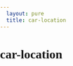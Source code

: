 ```yaml
---
  layout: pure
  title: car-location
---
```

<style>
    
    h2{
        font-size: 1rem;
    }
    html{
        height: 100%;
    }
    body{
        height: 100%;
        padding: 0;
        margin: 0;
        font-family: '微软雅黑';
        font-size: 14px;
    }
    .container{
        height: 500px;
    }
   
    @media screen and (max-width: 500px) {
        body,html {
            font-size: 28px;
            
        }
        h2{
            display: none;
        }
        .picker{
            display: block;
        }
    }
</style>

<h1>car-location</h1>
<div class="container" id="baiduMapCtn"></div>
<script type="text/javascript" src="//api.map.baidu.com/api?v=3.0&ak=XwGhtOZnTOQk7lFssFiI1GR3"></script>
<script src="/resource/2019/onenetsdk.min.js"></script>
<script>
    function CarMarker(deviceId){
        this.apiKey = '';
        var api = new OneNetApi('WVoJzD5Mr2JZX1mLJKgxiUC2NuQ=');
        api.getDataPoints(deviceId, {datastream_id:'Gps'}).done(function(res){
            console.log('api调用完成，服务器返回data为：', res);
            var xy = res.data.datastreams[0].datapoints[0].value;
            pageControl.baiduMap.setPosition(xy.lon, xy.lat, null, deviceId);
        });
    }
    var pageControl = {
        init: function(){
            this.baiduMapCtn = document.getElementById("baiduMapCtn");
            this.baiduMap.init(this.baiduMapCtn);
            var _this = this;
        },
        baiduMap: {
            init: function(ctn){
                var map = new BMap.Map(ctn);
                // 创建地图实例  
                var point = new BMap.Point(116.404, 39.915);
                // 创建点坐标  
                map.centerAndZoom(point, 15);
                // 初始化地图，设置中心点坐标和地图级别 
                var marker = new BMap.Marker(point); // 创建点
                map.enableScrollWheelZoom(true);
                map.addOverlay(marker);  
                this.marker = marker;
                this.map = map;
            },
            addMarker: function(point){
                // 初始化地图，设置中心点坐标和地图级别 
                var marker = new BMap.Marker(point); // 创建点
                this.map.addOverlay(marker);  
                return marker;
            },
            setPosition: function(x, y, marker, deviceId){
                var ggPoint = new BMap.Point(x,y);
                var convertor = new BMap.Convertor();
                var pointArr = [];
                pointArr.push(ggPoint);
                var _this = this;
                convertor.translate(pointArr, 1, 5, function(data){
                    if(!marker){
                        marker = _this.addMarker(data.points[0])
                    }
                    marker.setPosition(data.points[0]);
                    marker.setLabel(new BMap.Label(deviceId));
                    _this.map.centerAndZoom(data.points[0], 15);
                });
            }
        },
        getFiles: function (fileList){
            var _this = this;
            var imgCtn = document.getElementById('imgCtn');
            for(var i = 0; i < fileList.length; i++){
                var file = fileList[i];
                if(file.type.indexOf('image') === -1){
                    console.log('此文件不是图片：', file.name);
                    continue;
                }
                if(window.URL.createObjectURL){ //使用完成后可以通过revokeObjectURL释放内存
                    var tempImg = document.createElement('img');
                    tempImg.src = window.URL.createObjectURL(file);
                    console.log('通过URL创建图片',file);
                    //imgCtn.appendChild(tempImg);
                    EXIF.getData(file, function() {
                        var lon = EXIF.getTag(this, "GPSLongitude");
                        var lat = EXIF.getTag(this, "GPSLatitude");
                        var GPSLongitudeRef = EXIF.getTag(this, "GPSLongitudeRef");
                        var GPSLatitudeRef = EXIF.getTag(this, "GPSLatitudeRef");
                        makeAndModel.innerHTML = `${lon} ${GPSLongitudeRef} ${lat} ${GPSLatitudeRef}`;
                        _this.renderPoint(lon, lat, GPSLongitudeRef, GPSLatitudeRef);
                        _this.renderPictureDetail(this);
                    });
                }
            }
        },
        ConvertDMSToDD: function (degrees, minutes, seconds, direction) {
            var dd = degrees + minutes/60 + seconds/(60*60);
            if (direction == "S" || direction == "W") {
                dd = dd * -1;
            } // Don't do anything for N or E
            return dd;
        },
        renderPoint: function (lon, lat, GPSLongitudeRef, GPSLatitudeRef){
            var x = this.ConvertDMSToDD(+lon[0], +lon[1], +lon[2], GPSLongitudeRef);
            var y = this.ConvertDMSToDD(+lat[0], +lat[1], +lat[2], GPSLatitudeRef);
            console.log(x,y)
            this.currentMap.setPosition(x, y);
        },
        renderPictureDetail: function (obj){
            this.picDetail.innerHTML = '';
            var detailFields = {
                DateTimeOriginal: "拍摄时间",
                Make: "品牌",
                Model: "型号"
            };
            for(var field in detailFields){
                this.dumpDetail(detailFields[field], EXIF.getTag(obj, field));
            }
        },
        dumpDetail: function (name, value){
            var div = document.createElement('div');
            div.innerHTML = `
                <em>${name}<em>:<span>${value}</span>
            `;
            this.picDetail.appendChild(div);
        }
    };
    pageControl.init(); 
    new CarMarker(517341974);
    new CarMarker(517341975);
    new CarMarker(517341976);
    new CarMarker(517341977);
    new CarMarker(517341978);
</script>
